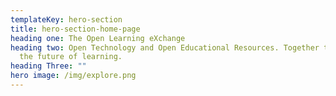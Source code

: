 ```yaml
---
templateKey: hero-section
title: hero-section-home-page
heading one: The Open Learning eXchange
heading two: Open Technology and Open Educational Resources. Together they drive
  the future of learning.
heading Three: ""
hero image: /img/explore.png
---
```

